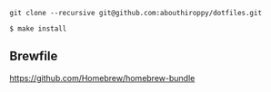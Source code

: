 `git clone --recursive git@github.com:abouthiroppy/dotfiles.git`

```
$ make install
```

## Brewfile
https://github.com/Homebrew/homebrew-bundle
